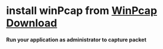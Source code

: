 <h1>install winPcap from <a href="https://www.winpcap.org/install/">WinPcap Download</a></h1>
<h4>Run your application as administrator to capture packet</h4>